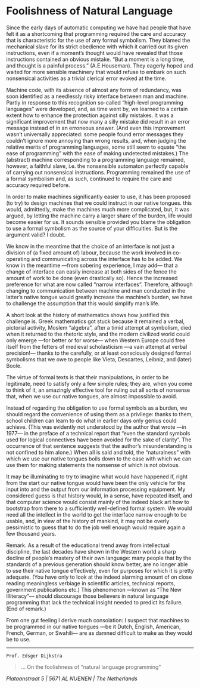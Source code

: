 # Foolishness of Natural Language

Since the early days of automatic computing we have had people that have felt it as a shortcoming that programming required the care and accuracy that is characteristic for the use of any formal symbolism. They blamed the mechanical slave for its strict obedience with which it carried out its given instructions, even if a moment’s thought would have revealed that those instructions contained an obvious mistake. “But a moment is a long time, and thought is a painful process.” (A.E.Houseman). They eagerly hoped and waited for more sensible machinery that would refuse to embark on such nonsensical activities as a trivial clerical error evoked at the time.

Machine code, with its absence of almost any form of redundancy, was soon identified as a needlessly risky interface between man and machine. Partly in response to this recognition so-called “high-level programming languages” were developed, and, as time went by, we learned to a certain extent how to enhance the protection against silly mistakes. It was a significant improvement that now many a silly mistake did result in an error message instead of in an erroneous answer. (And even this improvement wasn’t universally appreciated: some people found error messages they couldn’t ignore more annoying than wrong results, and, when judging the relative merits of programming languages, some still seem to equate “the ease of programming” with the ease of making undetected mistakes.) The (abstract) machine corresponding to a programming language remained, however, a faithful slave, i.e. the nonsensible automaton perfectly capable of carrying out nonsensical instructions. Programming remained the use of a formal symbolism and, as such, continued to require the care and accuracy required before.

In order to make machines significantly easier to use, it has been proposed (to try) to design machines that we could instruct in our native tongues. this would, admittedly, make the machines much more complicated, but, it was argued, by letting the machine carry a larger share of the burden, life would become easier for us. It sounds sensible provided you blame the obligation to use a formal symbolism as the source of your difficulties. But is the argument valid? I doubt.

We know in the meantime that the choice of an interface is not just a division of (a fixed amount of) labour, because the work involved in co-operating and communicating across the interface has to be added. We know in the meantime —from sobering experience, I may add— that a change of interface can easily increase at both sides of the fence the amount of work to be done (even drastically so). Hence the increased preference for what are now called “narrow interfaces”. Therefore, although changing to communication between machine and man conducted in the latter’s native tongue would greatly increase the machine’s burden, we have to challenge the assumption that this would simplify man’s life.

A short look at the history of mathematics shows how justified this challenge is. Greek mathematics got stuck because it remained a verbal, pictorial activity, Moslem “algebra”, after a timid attempt at symbolism, died when it returned to the rhetoric style, and the modern civilized world could only emerge —for better or for worse— when Western Europe could free itself from the fetters of medieval scholasticism —a vain attempt at verbal precision!— thanks to the carefully, or at least consciously designed formal symbolisms that we owe to people like Vieta, Descartes, Leibniz, and (later) Boole.

The virtue of formal texts is that their manipulations, in order to be legitimate, need to satisfy only a few simple rules; they are, when you come to think of it, an amazingly effective tool for ruling out all sorts of nonsense that, when we use our native tongues, are almost impossible to avoid.

Instead of regarding the obligation to use formal symbols as a burden, we should regard the convenience of using them as a privilege: thanks to them, school children can learn to do what in earlier days only genius could achieve. (This was evidently not understood by the author that wrote —in 1977— in the preface of a technical report that “even the standard symbols used for logical connectives have been avoided for the sake of clarity”. The occurrence of that sentence suggests that the author’s misunderstanding is not confined to him alone.) When all is said and told, the “naturalness” with which we use our native tongues boils down to the ease with which we can use them for making statements the nonsense of which is not obvious.

It may be illuminating to try to imagine what would have happened if, right from the start our native tongue would have been the only vehicle for the input into and the output from our information processing equipment. My considered guess is that history would, in a sense, have repeated itself, and that computer science would consist mainly of the indeed black art how to bootstrap from there to a sufficiently well-defined formal system. We would need all the intellect in the world to get the interface narrow enough to be usable, and, in view of the history of mankind, it may not be overly pessimistic to guess that to do the job well enough would require again a few thousand years.

Remark. As a result of the educational trend away from intellectual discipline, the last decades have shown in the Western world a sharp decline of people’s mastery of their own language: many people that by the standards of a previous generation should know better, are no longer able to use their native tongue effectively, even for purposes for which it is pretty adequate. (You have only to look at the indeed alarming amount of on close reading meaningless verbiage in scientific articles, technical reports, government publications etc.) This phenomenon —known as “The New Illiteracy”— should discourage those believers in natural language programming that lack the technical insight needed to predict its failure. (End of remark.)

From one gut feeling I derive much consolation: I suspect that machines to be programmed in our native tongues —be it Dutch, English, American, French, German, or Swahili— are as damned difficult to make as they would be to use.

* * *

`Prof. Edsger Dijkstra`
> … On the foolishness of “natural language programming”

*Plataanstraat 5 | 5671 AL NUENEN | The Netherlands*

